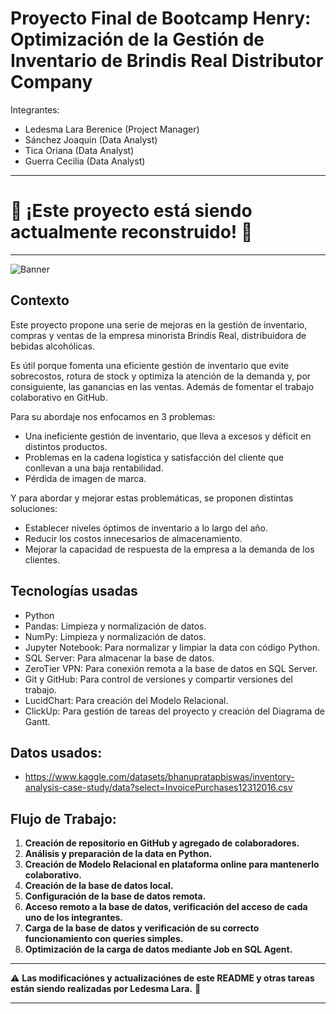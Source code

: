 # Proyecto Final de Bootcamp Henry: Optimización de la Gestión de Inventario de Brindis Real Distributor Company

Integrantes:

- Ledesma Lara Berenice (Project Manager)
- Sánchez Joaquin (Data Analyst)
- Tica Oriana (Data Analyst)
- Guerra Cecilia (Data Analyst)

---

# 🚧 ¡Este proyecto está  siendo actualmente reconstruido! 🚧

---

![Banner](https://raw.githubusercontent.com/LaraBerenice/G4_Inventory/main/IMAGENES/Brindis%20real.jpg)

## Contexto

Este proyecto propone una serie de mejoras en la gestión de inventario, compras y ventas de la empresa minorista Brindis Real, distribuidora de bebidas alcohólicas.

Es útil porque fomenta una eficiente gestión de inventario que evite sobrecostos, rotura de stock y optimiza la atención de la demanda y, por consiguiente, las ganancias en las ventas. Además de fomentar el trabajo colaborativo en GitHub.

Para su abordaje nos enfocamos en 3 problemas:

- Una ineficiente gestión de inventario, que lleva a excesos y déficit en distintos productos.
- Problemas en la cadena logística y satisfacción del cliente que conllevan a una baja rentabilidad.
- Pérdida de imagen de marca.

Y para abordar y mejorar estas problemáticas, se proponen distintas soluciones:

- Establecer niveles óptimos de inventario a lo largo del año.
- Reducir los costos innecesarios de almacenamiento.
- Mejorar la capacidad de respuesta de la empresa a la demanda de los clientes.

## Tecnologías usadas

- Python
- Pandas: Limpieza y normalización de datos.
- NumPy: Limpieza y normalización de datos.
- Jupyter Notebook: Para normalizar y limpiar la data con código Python.
- SQL Server: Para almacenar la base de datos.
- ZeroTier VPN: Para conexión remota a la base de datos en SQL Server.
- Git y GitHub: Para control de versiones y compartir versiones del trabajo.
- LucidChart: Para creación del Modelo Relacional.
- ClickUp: Para gestión de tareas del proyecto y creación del Diagrama de Gantt.

## Datos usados:

- https://www.kaggle.com/datasets/bhanupratapbiswas/inventory-analysis-case-study/data?select=InvoicePurchases12312016.csv

## Flujo de Trabajo:

1. **Creación de repositorio en GitHub y agregado de colaboradores.**
2. **Análisis y preparación de la data en Python.**
3. **Creación de Modelo Relacional en plataforma online para mantenerlo colaborativo.**
4. **Creación de la base de datos local.**
5. **Configuración de la base de datos remota.**
6. **Acceso remoto a la base de datos, verificación del acceso de cada uno de los integrantes.**
7. **Carga de la base de datos y verificación de su correcto funcionamiento con queries simples.**
8. **Optimización de la carga de datos mediante Job en SQL Agent.**

---

⚠️ **Las modificaciónes y actualizaciónes de este README y otras tareas están siendo realizadas por Ledesma Lara.** 📝

---
